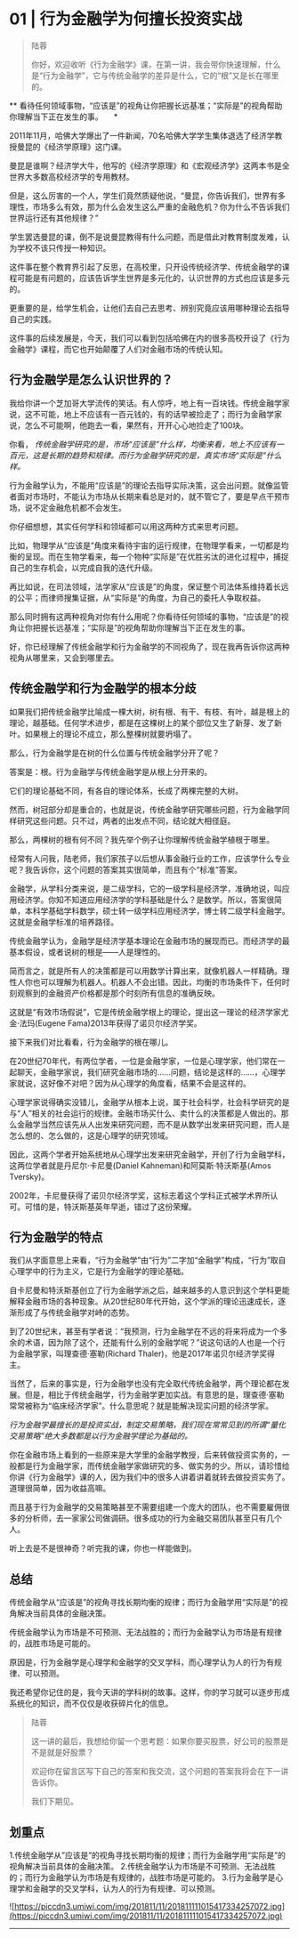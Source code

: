 # 01 | 行为金融学为何擅长投资实战

> 陆蓉
> 
> 你好，欢迎收听《行为金融学》课，在第一讲，我会带你快速理解，什么是“行为金融学”，它与传统金融学的差异是什么，它的“根”又是长在哪里的。

 ** 看待任何领域事物，“应该是”的视角让你把握长远基准；“实际是”的视角帮助你理解当下正在发生的事。    
*

2011年11月，哈佛大学爆出了一件新闻，70名哈佛大学学生集体退选了经济学教授曼昆的《经济学原理》这门课。

曼昆是谁啊？经济学大牛，他写的《经济学原理》和《宏观经济学》这两本书是全世界大多数高校经济学的专用教材。

但是，这么厉害的一个人，学生们竟然质疑他说，“曼昆，你告诉我们，世界有多理性，市场多么有效，那为什么会发生这么严重的金融危机？你为什么不告诉我们世界运行还有其他规律？”

学生罢选曼昆的课，倒不是说曼昆教得有什么问题，而是借此对教育制度发难，认为学校不该只传授一种知识。

这件事在整个教育界引起了反思，在高校里，只开设传统经济学、传统金融学的课程可能是有问题的，应该告诉学生世界是多元化的，认识世界的方式也应该是多元的。

更重要的是，给学生机会，让他们去自己去思考、辨别究竟应该用哪种理论去指导自己的实践。

这件事的后续发展是，今天，我们可以看到包括哈佛在内的很多高校开设了《行为金融学》课程，而它也开始颠覆了人们对金融市场的传统认知。

## 行为金融学是怎么认识世界的？

我给你讲一个芝加哥大学流传的笑话。有人惊呼，地上有一百块钱。传统金融学家说，这不可能，地上不应该有一百元钱的，有的话早被捡走了；而行为金融学家说，怎么不可能啊，他跑去一看，果然有，开开心心地捡走了100块。

你看， *传统金融学研究的是，市场“应该是”什么样，均衡来看，地上不应该有一百元，这是长期的趋势和规律。而行为金融学研究的是，真实市场“实际是”什么样。*

行为金融学认为，不能用“应该是”的理论去指导实际决策，这会出问题。就像监管者面对市场时，不能认为市场从长期来看总是对的，就不管它了，要是早点干预市场，说不定金融危机都不会发生。

你仔细想想，其实任何学科和领域都可以用这两种方式来思考问题。

比如，物理学从“应该是”角度来看待宇宙的运行规律，在物理学看来，一切都是均衡的呈现。而在生物学看来，每一个物种“实际是”在优胜劣汰的进化过程中，捕捉自己的生存机会，以完成自我的迭代升级。

再比如说，在司法领域，法学家从“应该是”的角度，保证整个司法体系维持着长远的公平；而律师搜集证据，从“实际是”的角度，为自己的委托人争取权益。

那么同时拥有这两种视角对你有什么用呢？你看待任何领域的事物，“应该是”的视角让你把握长远基准；“实际是”的视角帮助你理解当下正在发生的事。

好，你已经理解了传统金融学和行为金融学的不同视角了，现在我再告诉你这两种视角从哪里来，又会到哪里去。

## 传统金融学和行为金融学的根本分歧

如果我们把传统金融学比喻成一棵大树，树有根、有干、有枝、有叶，越是根上的理论，越基础。任何学术进步，都是在这棵树上的某个部位又生了新芽、发了新叶。如果根上的理论不成立，那么整棵树就要坍塌了。

那么，行为金融学是在树的什么位置与传统金融学分开了呢？

答案是：根。行为金融学与传统金融学是从根上分开来的。

它们的理论基础不同，有各自的理论体系，长成了两棵完整的大树。

然而，树冠部分却是重合的，也就是说，传统金融学研究哪些问题，行为金融学同样研究这些问题。只不过，两者的出发点不同，结论就大相径庭。

那么，两棵树的根有何不同？我先举个例子让你理解传统金融学植根于哪里。

经常有人问我，陆老师，我们家孩子以后想从事金融行业的工作，应该学什么专业呢？我告诉你，这个问题的答案其实很简单，而且有个“标准”答案。

金融学，从学科分类来说，是二级学科，它的一级学科是经济学，准确地说，叫应用经济学。你知不知道应用经济学的学科基础是什么？是数学。所以，答案很简单，本科学基础学科数学，硕士转一级学科应用经济学，博士转二级学科金融学。这就是金融学标准的培养路径。

传统金融学认为，金融学是经济学基本理论在金融市场的展现而已。而经济学的最基本假设，或者说树的根是——人是理性的。

简而言之，就是所有人的决策都是可以用数学计算出来，就像机器人一样精确。理性人你也可以理解为机器人。机器人不会出错。因此，均衡的市场条件下，任何时刻观察到的金融资产价格都是那个时刻所有信息的准确反映。

这就是“有效市场假说”，它是传统金融学根上的理论，提出这一理论的经济学家尤金·法玛(Eugene Fama)2013年获得了诺贝尔经济学奖。

接下来我们对比看看，行为金融学的根在哪儿。

在20世纪70年代，有两位学者，一位是金融学家，一位是心理学家，他们常在一起聊天，金融学家说，我们研究金融市场的……问题，结论是这样的……，心理学家就说，这好像不对吧？因为从心理学的角度看，结果不会是这样的。

心理学家说得确实没错儿，金融学从根本上说，属于社会科学，社会科学研究的是与“人”相关的社会运行的规律。金融市场买什么、卖什么的决策都是人做出的。那么金融学当然应该先从人出发来研究问题，而不是从数学出发来研究问题，而人是怎么想的、怎么做的，这是心理学的研究领域。

因此，这两个学者开始系统地从心理学出发来研究金融学，开创了行为金融学科，这两位学者就是丹尼尔·卡尼曼(Daniel Kahneman)和阿莫斯·特沃斯基(Amos Tversky)。

2002年，卡尼曼获得了诺贝尔经济学奖，这标志着这个学科正式被学术界所认可。可惜的是，特沃斯基英年早逝，错过了这份荣耀。

## 行为金融学的特点

我们从字面意思上来看，“行为金融学”由“行为”二字加“金融学”构成，“行为”取自心理学中的行为主义，它是行为金融学的理论基础。

自卡尼曼和特沃斯基创立了行为金融学派之后，越来越多的人意识到这个学科更能解释金融市场的各种现象。从20世纪80年代开始，这个学派的理论迅速成长，逐渐形成了与传统金融学对峙的态势。

到了20世纪末，甚至有学者说：“我预测，行为金融学在不远的将来将成为一个多余的术语，因为除了这个，还能有什么别的金融学呢？”说这句话的人也是一个行为金融学家，叫理查德·塞勒(Richard Thaler)，他是2017年诺贝尔经济学奖得主。

当然了，后来的事实是，行为金融学也没有完全取代传统金融学，两个理论都在发展。但是，相比于传统金融学，行为金融学更加实战。有意思的是，理查德·塞勒常常被称为“临床经济学家”。什么意思呢？就是能解决现实问题的经济学家。

 *行为金融学最擅长的是投资实战，制定交易策略，我们现在常常见到的所谓“量化交易策略”绝大多数都是以行为金融学理论为基础的。*

你在金融市场上看到的一些原来是大学里的金融学教授，后来转做投资实务的，一般都是行为金融学家，而传统金融学家做研究的多、做实务的少。所以，请珍惜给你讲《行为金融学》课的人，因为我们中的很多人讲着讲着就转去做投资实务了。道理很简单，因为收益高嘛。

而且基于行为金融学的交易策略甚至不需要组建一个庞大的团队，也不需要雇佣很多的分析师，去一家家公司做调研。很多成功的行为金融交易团队甚至只有几个人。

听上去是不是很神奇？听完我的课，你也一样能做到。

## 总结

传统金融学从“应该是”的视角寻找长期均衡的规律；而行为金融学用“实际是”的视角解决当前具体的金融决策。

传统金融学认为市场是不可预测、无法战胜的；而行为金融学认为市场是有规律的，战胜市场是可能的。

原因是，行为金融学是心理学和金融学的交叉学科，而心理学认为人的行为有规律、可以预测。

我还希望你记住的是，我今天讲的学科树的故事。这样，你的学习就可以逐步形成系统化的知识，而不仅仅是收获碎片化的信息。

> 陆蓉
> 
> 这一讲的最后，我想给你留一个思考题：如果你要买股票，好公司的股票是不是就是好股票？
> 
> 欢迎你在留言区写下自己的答案和我交流，这个问题的答案我将会在下一讲告诉你。
> 
> 我们下期见。

## 划重点

1.传统金融学从”应该是”的视角寻找长期均衡的规律；而行为金融学用“实际是”的视角解决当前具体的金融决策。
2.传统金融学认为市场是不可预测、无法战胜的；而行为金融学认为市场是有规律的，战胜市场是可能的。
3.行为金融学是心理学和金融学的交叉学科，认为人的行为有规律、可以预测。


![https://piccdn3.umiwi.com/img/201811/11/201811111015417334257072.jpg](https://piccdn3.umiwi.com/img/201811/11/201811111015417334257072.jpg)

---
